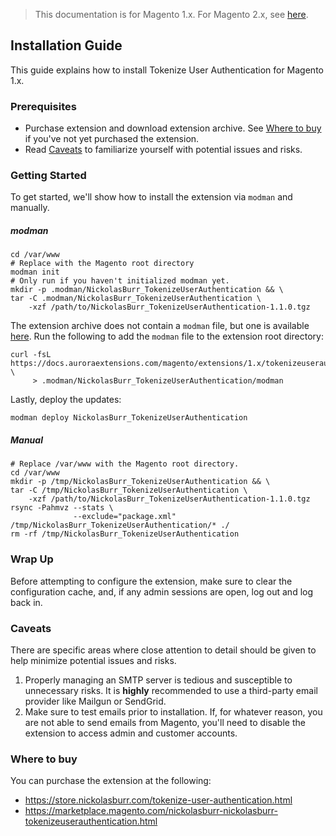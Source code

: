 <blockquote class="important">This documentation is for Magento 1.x. For Magento 2.x, see <a href="https://docs.auroraextensions.com/magento/extensions/2.x/tokenizeuserauthentication/latest/">here</a>.</blockquote>

## Installation Guide

This guide explains how to install Tokenize User Authentication for Magento 1.x.

### Prerequisites

+ Purchase extension and download extension archive. See <a href="#where-to-buy">Where to buy</a> if you've not yet purchased the extension.
+ Read <a href="#caveats">Caveats</a> to familiarize yourself with potential issues and risks.

### Getting Started

To get started, we'll show how to install the extension via `modman` and manually.

##### modman

```
cd /var/www                                                           # Replace with the Magento root directory
modman init                                                           # Only run if you haven't initialized modman yet.
mkdir -p .modman/NickolasBurr_TokenizeUserAuthentication && \
tar -C .modman/NickolasBurr_TokenizeUserAuthentication \
    -xzf /path/to/NickolasBurr_TokenizeUserAuthentication-1.1.0.tgz
```

The extension archive does not contain a `modman` file, but one is available [here](https://docs.auroraextensions.com/magento/extensions/1.x/tokenizeuserauthentication/latest/examples/modman).
Run the following to add the `modman` file to the extension root directory:

```
curl -fsL https://docs.auroraextensions.com/magento/extensions/1.x/tokenizeuserauthentication/latest/examples/modman \
     > .modman/NickolasBurr_TokenizeUserAuthentication/modman
```

Lastly, deploy the updates:

```
modman deploy NickolasBurr_TokenizeUserAuthentication
```

##### Manual

```
# Replace /var/www with the Magento root directory.
cd /var/www
mkdir -p /tmp/NickolasBurr_TokenizeUserAuthentication && \
tar -C /tmp/NickolasBurr_TokenizeUserAuthentication \
    -xzf /path/to/NickolasBurr_TokenizeUserAuthentication-1.1.0.tgz
rsync -Pahmvz --stats \
              --exclude="package.xml" /tmp/NickolasBurr_TokenizeUserAuthentication/* ./
rm -rf /tmp/NickolasBurr_TokenizeUserAuthentication
```

### Wrap Up

Before attempting to configure the extension, make sure to clear the configuration cache, and, if any admin sessions are open, log out and log back in.

### Caveats

There are specific areas where close attention to detail should be given to help minimize potential issues and risks.

1. Properly managing an SMTP server is tedious and susceptible to unnecessary risks. It is **highly** recommended to use a third-party email provider like Mailgun or SendGrid.
2. Make sure to test emails prior to installation. If, for whatever reason, you are not able to send emails from Magento, you'll need to disable the extension to access admin and customer accounts.

### Where to buy

You can purchase the extension at the following:

+ <a href="https://store.nickolasburr.com/tokenize-user-authentication.html" target="_blank">https://store.nickolasburr.com/tokenize-user-authentication.html</a>
+ <a href="https://marketplace.magento.com/nickolasburr-nickolasburr-tokenizeuserauthentication.html" target="_blank">https://marketplace.magento.com/nickolasburr-nickolasburr-tokenizeuserauthentication.html</a>
